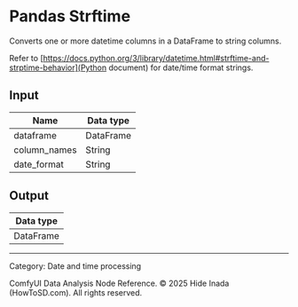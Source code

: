 # Pandas Strftime
Converts one or more datetime columns in a DataFrame to string columns.

Refer to [https://docs.python.org/3/library/datetime.html#strftime-and-strptime-behavior](Python document) for date/time format strings.

## Input
| Name | Data type |
|---|---|
| dataframe | DataFrame |
| column_names | String |
| date_format | String |

## Output
| Data type |
|---|
| DataFrame |

<HR>
Category: Date and time processing

ComfyUI Data Analysis Node Reference. © 2025 Hide Inada (HowToSD.com). All rights reserved.
